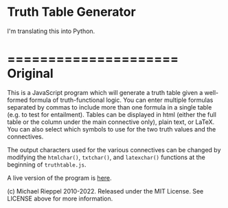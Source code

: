 Truth Table Generator
=====================

I'm translating this  into Python.

=====================  
Original  
=====================  

This is a JavaScript program which will generate a truth table given a well-formed formula of truth-functional logic.  You can enter multiple formulas separated by commas to include more than one formula in a single table (e.g. to test for entailment).  Tables can be displayed in html (either the full table or the column under the main connective only), plain text, or LaTeX. You can also select  which symbols to use for the two truth values and the connectives.

The output characters used for the various connectives can be changed by modifying the `htmlchar()`, `txtchar()`, and `latexchar()` functions at the beginning of `truthtable.js`.

A live version of the program is [here](http://mrieppel.net/prog/truthtable.html).

(c) Michael Rieppel 2010-2022. Released under the MIT License.  See LICENSE above for more information.
